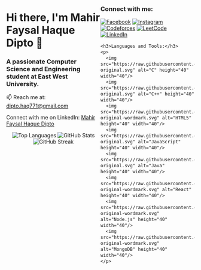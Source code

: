 <div>
  <div style="float: left; width: 50%;">
    <h1>Hi there, I'm Mahir Faysal Haque Dipto 👋</h1>
    <h3>A passionate Computer Science and Engineering student at East West University.</h3>
    <p>📫 Reach me at: <a href="mailto:dipto.haq771@gmail.com">dipto.haq771@gmail.com</a></p>
    <p>Connect with me on LinkedIn: <a href="https://www.linkedin.com/in/mahir-faysal-haque-dipto-6911a4245/" target="_blank">Mahir Faysal Haque Dipto</a></p>
  </div>

  <div style="float: right; width: 50%;">
    <h3>Connect with me:</h3>
    <p>
      <a href="https://www.facebook.com/dip.to.39545/" target="_blank"><img src="https://raw.githubusercontent.com/rahuldkjain/github-profile-readme-generator/master/src/images/icons/Social/facebook.svg" alt="Facebook" height="30" width="40" /></a>
      <a href="https://instagram.com/mahir_faysal_dipto" target="_blank"><img src="https://raw.githubusercontent.com/rahuldkjain/github-profile-readme-generator/master/src/images/icons/Social/instagram.svg" alt="Instagram" height="30" width="40" /></a>
      <a href="https://codeforces.com/profile/dipto71" target="_blank"><img src="https://raw.githubusercontent.com/rahuldkjain/github-profile-readme-generator/master/src/images/icons/Social/codeforces.svg" alt="Codeforces" height="30" width="40" /></a>
      <a href="https://www.leetcode.com/dipto71" target="_blank"><img src="https://raw.githubusercontent.com/rahuldkjain/github-profile-readme-generator/master/src/images/icons/Social/leet-code.svg" alt="LeetCode" height="30" width="40" /></a>
      <a href="https://www.linkedin.com/in/mahir-faysal-haque-dipto-6911a4245/" target="_blank"><img src="https://raw.githubusercontent.com/rahuldkjain/github-profile-readme-generator/master/src/images/icons/Social/linkedin.svg" alt="LinkedIn" height="30" width="40" /></a>
    </p>

    <h3>Languages and Tools:</h3>
    <p>
      <img src="https://raw.githubusercontent.com/devicons/devicon/master/icons/c/c-original.svg" alt="C" height="40" width="40"/>
      <img src="https://raw.githubusercontent.com/devicons/devicon/master/icons/cplusplus/cplusplus-original.svg" alt="C++" height="40" width="40"/>
      <img src="https://raw.githubusercontent.com/devicons/devicon/master/icons/html5/html5-original-wordmark.svg" alt="HTML5" height="40" width="40"/>
      <img src="https://raw.githubusercontent.com/devicons/devicon/master/icons/javascript/javascript-original.svg" alt="JavaScript" height="40" width="40"/>
      <img src="https://raw.githubusercontent.com/devicons/devicon/master/icons/java/java-original.svg" alt="Java" height="40" width="40"/>
      <img src="https://raw.githubusercontent.com/devicons/devicon/master/icons/react/react-original-wordmark.svg" alt="React" height="40" width="40"/>
      <img src="https://raw.githubusercontent.com/devicons/devicon/master/icons/nodejs/nodejs-original-wordmark.svg" alt="Node.js" height="40" width="40"/>
      <img src="https://raw.githubusercontent.com/devicons/devicon/master/icons/mongodb/mongodb-original-wordmark.svg" alt="MongoDB" height="40" width="40"/>
    </p>
  </div>
</div>

<!-- GitHub Stats -->
<div align="center">
  <img src="https://github-readme-stats.vercel.app/api/top-langs?username=dipto1971&show_icons=true&locale=en&layout=compact" alt="Top Languages" />
  <img src="https://github-readme-stats.vercel.app/api?username=dipto1971&show_icons=true&locale=en" alt="GitHub Stats" />
  <img src="https://github-readme-streak-stats.herokuapp.com/?user=dipto1971" alt="GitHub Streak" />
</div>
